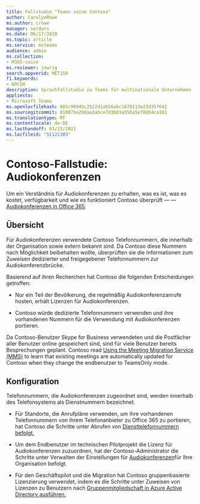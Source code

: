 ```yaml
---
title: Fallstudie "Teams voice Contoso"
author: CarolynRowe
ms.author: crowe
manager: serdars
ms.date: 06/17/2020
ms.topic: article
ms.service: msteams
audience: admin
ms.collection:
- M365-voice
ms.reviewer: jowrig
search.appverid: MET150
f1.keywords:
- NOCSH
description: Sprachfallstudie zu Teams für multinationale Unternehmen
appliesto:
- Microsoft Teams
ms.openlocfilehash: 085c9994bc2522d1ab56abc1670113e22d35f642
ms.sourcegitcommit: 01087be29daa3abce7d3b03a55ba5ef8db4ca161
ms.translationtype: MT
ms.contentlocale: de-DE
ms.lasthandoff: 03/23/2021
ms.locfileid: "51121303"
---
```

# <a name="contoso-case-study-audio-conferencing"></a>Contoso-Fallstudie: Audiokonferenzen

Um ein Verständnis für Audiokonferenzen zu erhalten, was es ist, was es kostet, verfügbarkeit und wie es funktioniert Contoso überprüft &mdash; &mdash; [Audiokonferenzen in Office 365](deploy-audio-conferencing-teams-landing-page.md). 

## <a name="overview"></a>Übersicht 

Für Audiokonferenzen verwendete Contoso Telefonnummern, die innerhalb der Organisation sowie extern bekannt sind. Da Contoso diese Nummern nach Möglichkeit beibehalten wollte, überprüften sie die Informationen zum Zuweisen dedizierter und freigegebener Telefonnummern zur Audiokonferenzbrücke. 

Basierend auf ihren Recherchen hat Contoso die folgenden Entscheidungen getroffen: 

- Nur ein Teil der Bevölkerung, die regelmäßig Audiokonferenzanrufe hosten, erhält Lizenzen für Audiokonferenzen. 

- Contoso würde dedizierte Telefonnummern verwenden und ihre vorhandenen Nummern für die Verwendung mit Audiokonferenzen portieren.   

Da Contoso-Benutzer Skype for Business verwendeten und die Postfächer aller Benutzer online gespeichert sind, sind für viele Benutzer bereits Besprechungen geplant. Contoso read [Using the Meeting Migration Service (MMS)](/SkypeForBusiness/audio-conferencing-in-office-365/setting-up-the-meeting-migration-service-mms?bc=%2fmicrosoftteams%2fbreadcrumb%2ftoc.json&toc=%2fMicrosoftTeams%2ftoc.json) to learn that existing meetings are automatically updated for Contoso when they change the endbenutzer to TeamsOnly mode.  


## <a name="configuration"></a>Konfiguration

Telefonnummern, die Audiokonferenzen zugeordnet sind, werden innerhalb des Telefonsystems als Dienstnummern bezeichnet. 

- Für Standorte, die Anrufpläne verwenden, um ihre vorhandenen Telefonnummern von ihrem Telefonanbieter zu Office 365 zu portieren, hat Contoso die Schritte unter Abrufen von [Diensttelefonnummern befolgt.](getting-service-phone-numbers.md)

- Um dem Endbenutzer im technischen Pilotprojekt die Lizenz für Audiokonferenzen zuzuordnen, hat der Contoso-Administrator die Schritte unter Verwalten der Einstellungen für [Audiokonferenzen](manage-the-audio-conferencing-settings-for-my-organization-in-teams.md)für Ihre Organisation befolgt. 

- Für den Geschäftspilot und die Migration hat Contoso gruppenbasierte Lizenzierung verwendet, indem es die Schritte unter Zuweisen von Lizenzen zu Benutzern nach [Gruppenmitgliedschaft in Azure Active Directory ausführen.](/azure/active-directory/users-groups-roles/licensing-groups-assign)  

 

